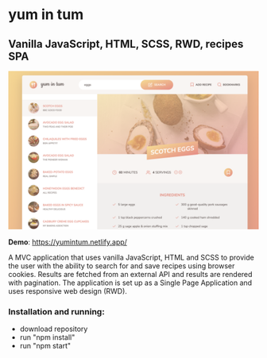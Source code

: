 # yum in tum
## Vanilla JavaScript, HTML, SCSS, RWD, recipes SPA

![yum in tum website](/src/img/screenshot.png?raw=true "screenshot")

**Demo**: https://yumintum.netlify.app/

A MVC application that uses vanilla JavaScript, HTML and SCSS to provide the user with the ability to search for and save recipes using browser cookies. Results are fetched from an external API and results are rendered with pagination. The application is set up as a Single Page Application and uses responsive web design (RWD).

### Installation and running:
* download repository
* run "npm install"
* run "npm start"

